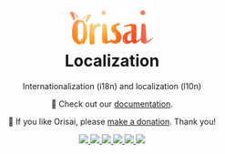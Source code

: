 <h1 align="center">
	<img src="https://github.com/orisai/.github/blob/main/images/repo_title.png?raw=true" alt="Orisai"/>
	<br/>
	Localization
</h1>

<p align="center">
    Internationalization (i18n) and localization (l10n)
</p>

<p align="center">
	📄 Check out our <a href="docs/README.md">documentation</a>.
</p>

<p align="center">
	💸 If you like Orisai, please <a href="https://orisai.dev/sponsor">make a donation</a>. Thank you!
</p>

<p align="center">
	<a href="https://github.com/orisai/localization/actions?query=workflow%3ACI">
		<img src="https://github.com/orisai/localization/workflows/CI/badge.svg">
	</a>
	<a href="https://coveralls.io/r/orisai/localization">
		<img src="https://badgen.net/coveralls/c/github/orisai/localization/v1.x?cache=300">
	</a>
	<a href="https://dashboard.stryker-mutator.io/reports/github.com/orisai/localization/v1.x">
		<img src="https://badge.stryker-mutator.io/github.com/orisai/localization/v1.x">
	</a>
	<a href="https://packagist.org/packages/orisai/localization">
		<img src="https://badgen.net/packagist/dt/orisai/localization?cache=3600">
	</a>
	<a href="https://packagist.org/packages/orisai/localization">
		<img src="https://badgen.net/packagist/v/orisai/localization?cache=3600">
	</a>
	<a href="https://choosealicense.com/licenses/mpl-2.0/">
		<img src="https://badgen.net/badge/license/MPL-2.0/blue?cache=3600">
	</a>
<p>

##
